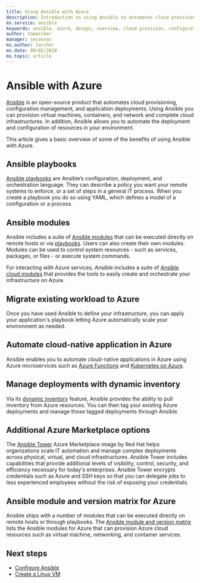```yaml
---
title: Using Ansible with Azure
description: Introduction to using Ansible to automates cloud provisioning, configuration management, and application deployments.
ms.service: ansible
keywords: ansible, azure, devops, overview, cloud provision, configuration management, application deployment, ansible modules, ansible playbooks
author: tomarcher
manager: jeconnoc
ms.author: tarcher
ms.date: 09/02/2018
ms.topic: article
---
```


# Ansible with Azure

[Ansible](https://www.ansible.com) is an open-source product that automates cloud provisioning, configuration management, and application deployments. Using Ansible you can provision virtual machines, containers, and network and complete cloud infrastructures. In addition, Ansible allows you to automate the deployment and configuration of resources in your environment.

This article gives a basic overview of some of the benefits of using Ansible with Azure.

## Ansible playbooks

[Ansible playbooks](https://docs.ansible.com/ansible/latest/playbooks.html) are Ansible’s configuration, deployment, and orchestration language. They can describe a policy you want your remote systems to enforce, or a set of steps in a general IT process. When you create a playbook you do so using YAML, which defines a model of a configuration or a process.

## Ansible modules

Ansible includes a suite of [Ansible modules](https://docs.ansible.com/ansible/latest/modules_by_category.html) that can be executed directly on remote hosts or via [playbooks](https://docs.ansible.com/ansible/latest/playbooks.html). Users can also create their own modules. Modules can be used to control system resources - such as services, packages, or files - or execute system commands.

For interacting with Azure services, Ansible includes a suite of [Ansible cloud modules](https://docs.ansible.com/ansible/list_of_cloud_modules.html#azure) that provides the tools to easily create and orchestrate your infrastructure on Azure. 

## Migrate existing workload to Azure

Once you have used Ansible to define your infrastructure, you can apply your application's playbook letting Azure automatically scale your environment as needed. 

## Automate cloud-native application in Azure

Ansible enables you to automate cloud-native applications in Azure using Azure microservices such as [Azure Functions](https://azure.microsoft.com//services/functions/) and [Kubernetes on Azure](https://azure.microsoft.com/services/container-service/kubernetes/).  

## Manage deployments with dynamic inventory
Via its [dynamic inventory](https://docs.ansible.com/ansible/intro_dynamic_inventory.html) feature, Ansible provides the ability to pull inventory from Azure resources. You can then tag your existing Azure deployments and manage those tagged deployments through Ansible.

## Additional Azure Marketplace options
The [Ansible Tower](https://azuremarketplace.microsoft.com/marketplace/apps/redhat.ansible-tower) Azure Marketplace image by Red Hat helps organizations scale IT automation and manage complex deployments across physical, virtual, and cloud infrastructures. Ansible Tower includes capabilities that provide additional levels of visibility, control, security, and efficiency necessary for today's enterprises. Ansible Tower encrypts credentials such as Azure and SSH keys so that you can delegate jobs to less experienced employees without the risk of exposing your credentials.

## Ansible module and version matrix for Azure
Ansible ships with a number of modules that can be executed directly on remote hosts or through playbooks.
The [Ansible module and version matrix](./ansible-matrix.md) lists the Ansible modules for Azure that can provision Azure cloud resources such as virtual machine, networking, and container services. 

## Next steps
- [Configure Ansible](/azure/virtual-machines/linux/ansible-install-configure?toc=%2Fen-us%2Fazure%2Fansible%2Ftoc.json&bc=%2Fen-us%2Fazure%2Fbread%2Ftoc.json)
- [Create a Linux VM](/azure/virtual-machines/linux/ansible-create-vm?toc=%2Fen-us%2Fazure%2Fansible%2Ftoc.json&bc=%2Fen-us%2Fazure%2Fbread%2Ftoc.json)
